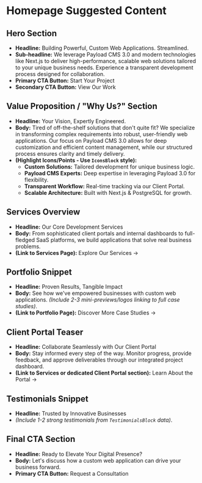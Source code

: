 # Homepage Suggested Content

## Hero Section

- **Headline:** Building Powerful, Custom Web Applications. Streamlined.
- **Sub-headline:** We leverage Payload CMS 3.0 and modern technologies like Next.js to deliver high-performance, scalable web solutions tailored to your unique business needs. Experience a transparent development process designed for collaboration.
- **Primary CTA Button:** Start Your Project
- **Secondary CTA Button:** View Our Work

## Value Proposition / "Why Us?" Section

- **Headline:** Your Vision, Expertly Engineered.
- **Body:** Tired of off-the-shelf solutions that don't quite fit? We specialize in transforming complex requirements into robust, user-friendly web applications. Our focus on Payload CMS 3.0 allows for deep customization and efficient content management, while our structured process ensures clarity and timely delivery.
- **(Highlight Icons/Points - Use `IconsBlock` style):**
  - **Custom Solutions:** Tailored development for unique business logic.
  - **Payload CMS Experts:** Deep expertise in leveraging Payload 3.0 for flexibility.
  - **Transparent Workflow:** Real-time tracking via our Client Portal.
  - **Scalable Architecture:** Built with Next.js & PostgreSQL for growth.

## Services Overview

- **Headline:** Our Core Development Services
- **Body:** From sophisticated client portals and internal dashboards to full-fledged SaaS platforms, we build applications that solve real business problems.
- **(Link to Services Page):** Explore Our Services →

## Portfolio Snippet

- **Headline:** Proven Results, Tangible Impact
- **Body:** See how we've empowered businesses with custom web applications. _(Include 2-3 mini-previews/logos linking to full case studies)_.
- **(Link to Portfolio Page):** Discover More Case Studies →

## Client Portal Teaser

- **Headline:** Collaborate Seamlessly with Our Client Portal
- **Body:** Stay informed every step of the way. Monitor progress, provide feedback, and approve deliverables through our integrated project dashboard.
- **(Link to Services or dedicated Client Portal section):** Learn About the Portal →

## Testimonials Snippet

- **Headline:** Trusted by Innovative Businesses
- _(Include 1-2 strong testimonials from `TestimonialsBlock` data)_.

## Final CTA Section

- **Headline:** Ready to Elevate Your Digital Presence?
- **Body:** Let's discuss how a custom web application can drive your business forward.
- **Primary CTA Button:** Request a Consultation
